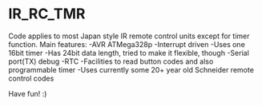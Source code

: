 # IR_RC_TMR
  Code applies to most Japan style IR remote control units except for timer function.
  Main features:
     -AVR ATMega328p 
     -Interrupt driven
     -Uses one 16bit timer
     -Has 24bit data length, tried to make it flexible, though
     -Serial port(TX) debug
     -RTC
     -Facilities to read button codes and also programmable timer
     -Uses currently some 20+ year old Schneider remote control codes

Have fun! :)
